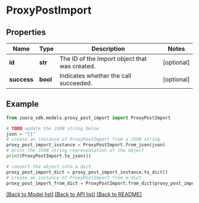# ProxyPostImport


## Properties

Name | Type | Description | Notes
------------ | ------------- | ------------- | -------------
**id** | **str** | The ID of the Import object that was created.  | [optional] 
**success** | **bool** | Indicates whether the call succeeded.  | [optional] 

## Example

```python
from zuora_sdk.models.proxy_post_import import ProxyPostImport

# TODO update the JSON string below
json = "{}"
# create an instance of ProxyPostImport from a JSON string
proxy_post_import_instance = ProxyPostImport.from_json(json)
# print the JSON string representation of the object
print(ProxyPostImport.to_json())

# convert the object into a dict
proxy_post_import_dict = proxy_post_import_instance.to_dict()
# create an instance of ProxyPostImport from a dict
proxy_post_import_from_dict = ProxyPostImport.from_dict(proxy_post_import_dict)
```
[[Back to Model list]](../README.md#documentation-for-models) [[Back to API list]](../README.md#documentation-for-api-endpoints) [[Back to README]](../README.md)


